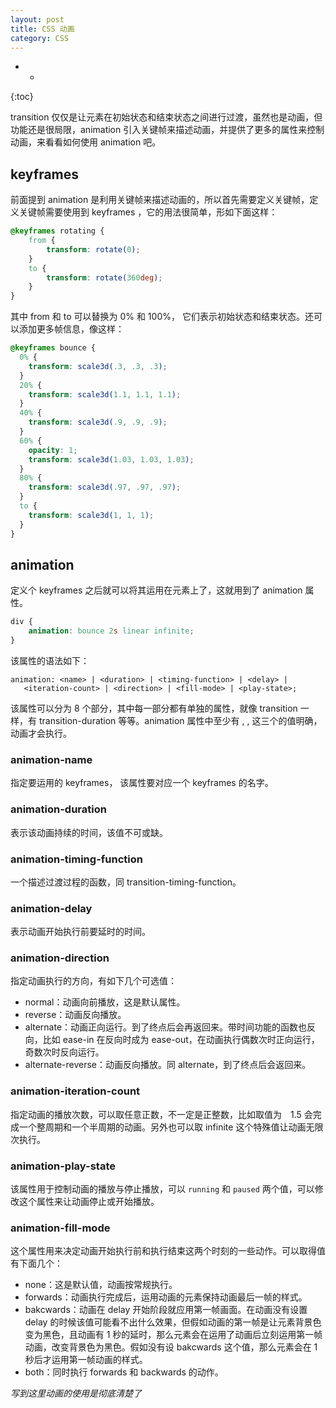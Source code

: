 ```yaml
---
layout: post
title: CSS 动画
category: CSS
---
```



- *
{:toc}

transition 仅仅是让元素在初始状态和结束状态之间进行过渡，虽然也是动画，但功能还是很局限，animation 引入关键帧来描述动画，并提供了更多的属性来控制动画，来看看如何使用 animation 吧。

## keyframes

前面提到 animation 是利用关键帧来描述动画的，所以首先需要定义关键帧，定义关键帧需要使用到 keyframes ，它的用法很简单，形如下面这样：

```css
@keyframes rotating {
    from {
        transform: rotate(0);
    }
    to {
        transform: rotate(360deg);
    }
}
```

其中 from 和 to 可以替换为 0% 和 100%， 它们表示初始状态和结束状态。还可以添加更多帧信息，像这样：

```css
@keyframes bounce {
  0% {
    transform: scale3d(.3, .3, .3);
  }
  20% {
    transform: scale3d(1.1, 1.1, 1.1);
  }
  40% {
    transform: scale3d(.9, .9, .9);
  }
  60% {
    opacity: 1;
    transform: scale3d(1.03, 1.03, 1.03);
  }
  80% {
    transform: scale3d(.97, .97, .97);
  }
  to {
    transform: scale3d(1, 1, 1);
  }
}
```

## animation

定义个 keyframes 之后就可以将其运用在元素上了，这就用到了 animation 属性。

```css
div {
    animation: bounce 2s linear infinite;
}
```

该属性的语法如下：

```
animation: <name> | <duration> | <timing-function> | <delay> |
   <iteration-count> | <direction> | <fill-mode> | <play-state>;
```
该属性可以分为 8 个部分，其中每一部分都有单独的属性，就像 transition 一样，有 transition-duration 等等。animation 属性中至少有 <name>, <duration>, <timing-function> 这三个的值明确，动画才会执行。


### animation-name

指定要运用的 keyframes， 该属性要对应一个 keyframes 的名字。

### animation-duration

表示该动画持续的时间，该值不可或缺。

### animation-timing-function

一个描述过渡过程的函数，同 transition-timing-function。

### animation-delay

表示动画开始执行前要延时的时间。

### animation-direction

指定动画执行的方向，有如下几个可选值：

+ normal：动画向前播放，这是默认属性。
+ reverse：动画反向播放。
+ alternate：动画正向运行。到了终点后会再返回来。带时间功能的函数也反向，比如 ease-in 在反向时成为 ease-out，在动画执行偶数次时正向运行，奇数次时反向运行。
+ alternate-reverse：动画反向播放。同 alternate，到了终点后会返回来。

### animation-iteration-count

指定动画的播放次数，可以取任意正数，不一定是正整数，比如取值为　1.5 会完成一个整周期和一个半周期的动画。另外也可以取 infinite 这个特殊值让动画无限次执行。

### animation-play-state

该属性用于控制动画的播放与停止播放，可以 `running` 和 `paused` 两个值，可以修改这个属性来让动画停止或开始播放。

### animation-fill-mode

这个属性用来决定动画开始执行前和执行结束这两个时刻的一些动作。可以取得值有下面几个：

+ none：这是默认值，动画按常规执行。
+ forwards：动画执行完成后，运用动画的元素保持动画最后一帧的样式。
+ bakcwards：动画在 delay 开始阶段就应用第一帧画面。在动画没有设置 delay 的时候该值可能看不出什么效果，但假如动画的第一帧是让元素背景色变为黑色，且动画有 1 秒的延时，那么元素会在运用了动画后立刻运用第一帧动画，改变背景色为黑色。假如没有设 bakcwards 这个值，那么元素会在 1 秒后才运用第一帧动画的样式。
+ both：同时执行 forwards 和 backwards 的动作。

_写到这里动画的使用是彻底清楚了_
